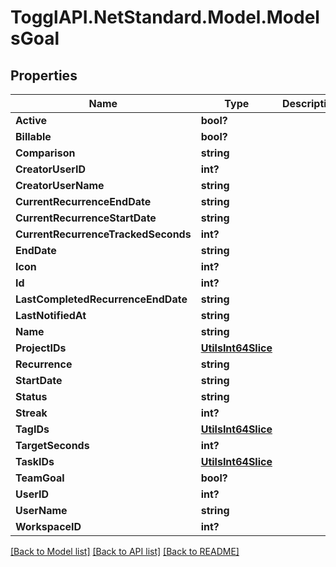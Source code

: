 # TogglAPI.NetStandard.Model.ModelsGoal
## Properties

Name | Type | Description | Notes
------------ | ------------- | ------------- | -------------
**Active** | **bool?** |  | [optional] 
**Billable** | **bool?** |  | [optional] 
**Comparison** | **string** |  | [optional] 
**CreatorUserID** | **int?** |  | [optional] 
**CreatorUserName** | **string** |  | [optional] 
**CurrentRecurrenceEndDate** | **string** |  | [optional] 
**CurrentRecurrenceStartDate** | **string** |  | [optional] 
**CurrentRecurrenceTrackedSeconds** | **int?** |  | [optional] 
**EndDate** | **string** |  | [optional] 
**Icon** | **int?** |  | [optional] 
**Id** | **int?** |  | [optional] 
**LastCompletedRecurrenceEndDate** | **string** |  | [optional] 
**LastNotifiedAt** | **string** |  | [optional] 
**Name** | **string** |  | [optional] 
**ProjectIDs** | [**UtilsInt64Slice**](UtilsInt64Slice.md) |  | [optional] 
**Recurrence** | **string** |  | [optional] 
**StartDate** | **string** |  | [optional] 
**Status** | **string** |  | [optional] 
**Streak** | **int?** |  | [optional] 
**TagIDs** | [**UtilsInt64Slice**](UtilsInt64Slice.md) |  | [optional] 
**TargetSeconds** | **int?** |  | [optional] 
**TaskIDs** | [**UtilsInt64Slice**](UtilsInt64Slice.md) |  | [optional] 
**TeamGoal** | **bool?** |  | [optional] 
**UserID** | **int?** |  | [optional] 
**UserName** | **string** |  | [optional] 
**WorkspaceID** | **int?** |  | [optional] 

[[Back to Model list]](../README.md#documentation-for-models) [[Back to API list]](../README.md#documentation-for-api-endpoints) [[Back to README]](../README.md)

